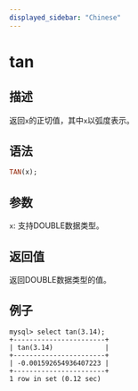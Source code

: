 ```yaml
---
displayed_sidebar: "Chinese"
---
```


# tan

## 描述

返回`x`的正切值，其中`x`以弧度表示。

## 语法

```Haskell
TAN(x);
```

## 参数

`x`: 支持DOUBLE数据类型。

## 返回值

返回DOUBLE数据类型的值。

## 例子

```Plain
mysql> select tan(3.14);
+-----------------------+
| tan(3.14)             |
+-----------------------+
| -0.001592654936407223 |
+-----------------------+
1 row in set (0.12 sec)
```